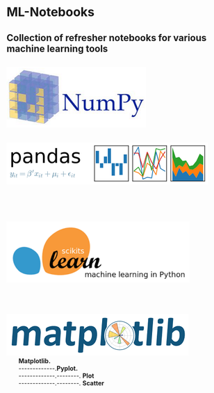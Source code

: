# ML-Notebooks
Collection of refresher notebooks for various machine learning tools
-------------------------------------------------------------------------------------------  
[![Image Alt Text](images/NumPy.png)](numpy)  
-------------------------------------------------------------------------------------------  
[![Image Alt Text](images/Pandas.png)](pandas)  
<br><br>  
-------------------------------------------------------------------------------------------  
[![Image Alt Text](images/scikit-learn.png)](scikit-learn)  
<br><br>  
-------------------------------------------------------------------------------------------  
[![Image Alt Text](images/Matplotlib.png)](matplotlib)  
&nbsp;&nbsp;&nbsp;&nbsp;&nbsp;&nbsp;&nbsp;<b>Matplotlib.</b>  
&nbsp;&nbsp;&nbsp;&nbsp;&nbsp;&nbsp;&nbsp;-------------.<b>Pyplot.</b>  
&nbsp;&nbsp;&nbsp;&nbsp;&nbsp;&nbsp;&nbsp;-------------.--------. <b>Plot</b>  
&nbsp;&nbsp;&nbsp;&nbsp;&nbsp;&nbsp;&nbsp;-------------.--------. <b>Scatter</b>  
